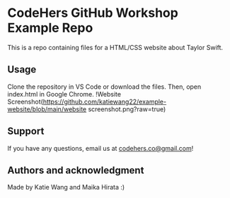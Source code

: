 # CodeHers GitHub Workshop Example Repo
This is a repo containing files for a HTML/CSS website about Taylor Swift.

## Usage
Clone the repository in VS Code or download the files. Then, open index.html in Google Chrome.
!Website Screenshot(https://github.com/katiewang22/example-website/blob/main/website screenshot.png?raw=true)

## Support
If you have any questions, email us at codehers.co@gmail.com! 

## Authors and acknowledgment
Made by Katie Wang and Maika Hirata :)
